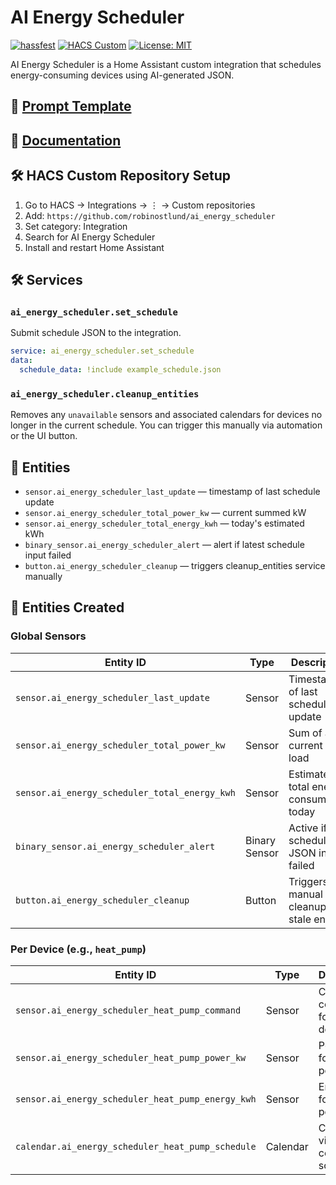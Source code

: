 # AI Energy Scheduler

[![hassfest](https://github.com/robinostlund/ai_energy_scheduler/actions/workflows/test_integration.yaml/badge.svg)](https://github.com/robinostlund/ai_energy_scheduler/actions/workflows/test_integration.yaml)
[![HACS Custom](https://img.shields.io/badge/HACS-Custom-orange.svg)](https://hacs.xyz/)
[![License: MIT](https://img.shields.io/badge/License-MIT-yellow.svg)](https://opensource.org/licenses/MIT)

AI Energy Scheduler is a Home Assistant custom integration that schedules energy-consuming devices using AI-generated JSON.

## 🧠 [Prompt Template](https://github.com/robinostlund/ai_energy_scheduler/blob/main/prompt_template.md)

## 📘 [Documentation](https://github.com/robinostlund/ai_energy_scheduler/blob/main/docs/README.md)

## 🛠️ HACS Custom Repository Setup

1. Go to HACS → Integrations → ⋮ → Custom repositories
2. Add: `https://github.com/robinostlund/ai_energy_scheduler`
3. Set category: Integration
4. Search for AI Energy Scheduler
5. Install and restart Home Assistant

## 🛠️ Services

### `ai_energy_scheduler.set_schedule`

Submit schedule JSON to the integration.

```yaml
service: ai_energy_scheduler.set_schedule
data:
  schedule_data: !include example_schedule.json
```

### `ai_energy_scheduler.cleanup_entities`

Removes any `unavailable` sensors and associated calendars for devices no longer in the current schedule.
You can trigger this manually via automation or the UI button.

## 📯 Entities

- `sensor.ai_energy_scheduler_last_update` — timestamp of last schedule update
- `sensor.ai_energy_scheduler_total_power_kw` — current summed kW
- `sensor.ai_energy_scheduler_total_energy_kwh` — today's estimated kWh
- `binary_sensor.ai_energy_scheduler_alert` — alert if latest schedule input failed
- `button.ai_energy_scheduler_cleanup` — triggers cleanup_entities service manually

## 🧩 Entities Created

### Global Sensors

| Entity ID | Type | Description |
|-----------|------|-------------|
| `sensor.ai_energy_scheduler_last_update` | Sensor | Timestamp of last schedule update |
| `sensor.ai_energy_scheduler_total_power_kw` | Sensor | Sum of all current kW load |
| `sensor.ai_energy_scheduler_total_energy_kwh` | Sensor | Estimated total energy consumption today |
| `binary_sensor.ai_energy_scheduler_alert` | Binary Sensor | Active if schedule JSON input failed |
| `button.ai_energy_scheduler_cleanup` | Button | Triggers manual cleanup of stale entities |

### Per Device (e.g., `heat_pump`)

| Entity ID | Type | Description |
|-----------|------|-------------|
| `sensor.ai_energy_scheduler_heat_pump_command` | Sensor | Current command for the device |
| `sensor.ai_energy_scheduler_heat_pump_power_kw` | Sensor | Power load for current period |
| `sensor.ai_energy_scheduler_heat_pump_energy_kwh` | Sensor | Energy use for current period |
| `calendar.ai_energy_scheduler_heat_pump_schedule` | Calendar | Calendar view of command schedule |